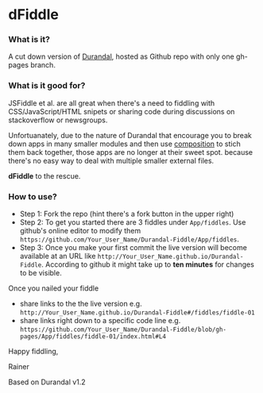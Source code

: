 # dFiddle

### What is it?

A cut down version of [Durandal], hosted as Github repo with only one gh-pages branch.

### What is it good for?

JSFiddle et al. are all great when there's a need to fiddling with CSS/JavaScript/HTML snipets or 
sharing code during discussions on stackoverflow or newsgroups. 

Unfortuanately, due to the nature of Durandal that encourage you to break down apps in many smaller modules and then use 
 [composition] to stich them back together, those apps are no longer at their sweet spot. because there's no easy way to 
deal with multiple smaller external files.

**dFiddle** to the rescue.

### How to use?


+ Step 1: Fork the repo (hint there's a fork button in the upper right) 
+ Step 2: To get you started there are 3 fiddles under `App/fiddles`. Use github's online editor to modify them `https://github.com/Your_User_Name/Durandal-Fiddle/App/fiddles`.
+ Step 3: Once you make your first commit the live version will become available at an URL like  `http://Your_User_Name.github.io/Durandal-Fiddle`. According to github it might take up to **ten minutes** for changes to be visible.


Once you nailed your fiddle 

+ share links to the the live version e.g. `http://Your_User_Name.github.io/Durandal-Fiddle#/fiddles/fiddle-01`
+ share links right down to a specific code line e.g. `https://github.com/Your_User_Name/Durandal-Fiddle/blob/gh-pages/App/fiddles/fiddle-01/index.html#L4`



Happy fiddling,

Rainer



Based on Durandal v1.2

[Durandal]: http://durandaljs.com/
[composition]: http://durandaljs.com/documentation/Using-Composition/
